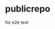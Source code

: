 # publicrepo
for e2e test






































































































































































































































































































































































































































































































































































































































































































































































































































































































































































































































































































































































































































































































































































































































































































































































































































































































































































































































































































































































































































































































































































































































































































































































































































































































































































































































































































































































































































































































































































































































































































































































































































































































































































































































































































































































































































































































































































































































































































































































































































































































































































































































